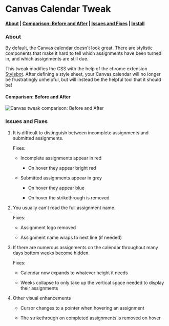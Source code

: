 # Canvas Calendar Tweak

#### [About](#about) | [Comparison: Before and After](#comparison\:-before-and-after) | [Issues and Fixes](#issues-and-fixes) | [Install](#install)


### About
By default, the Canvas calendar doesn't look great. There are stylistic components that make it hard to tell which assignments have been turned in, and which assignments are still due.

This tweak modifies the CSS with the help of the chrome extension [Stylebot](https://chrome.google.com/webstore/detail/stylebot/oiaejidbmkiecgbjeifoejpgmdaleoha). After defining a style sheet, your Canvas calendar will no longer be frustratingly unhelpful, but will instead be the helpful tool that it should be!

#### Comparison: Before and After
![Canvas tweak comparison: Before and After](img/canvas-demo.gif)


### Issues and Fixes

1) It is difficult to distinguish between incomplete assignments and submitted assignments.

     Fixes:

    - Incomplete assignments appear in red

        - On hover they appear bright red


    - Submitted assignments appear in grey

        - On hover they appear blue

        - On hover the strikethrough is removed

2) You usually can't read the full assignment name.

     Fixes:

    - Assignment logo removed

    - Assignment name wraps to next line (if needed)

3) If there are numerous assignments on the calendar throughout many days bottom weeks become hidden.

     Fixes:

    - Calendar now expands to whatever height it needs

    - Weeks collapse to only take up the vertical space needed to display their assignments

4) Other visual enhancements

    - Cursor changes to a pointer when hovering an assignment

    - The strikethrough on completed assignments is removed on hover
